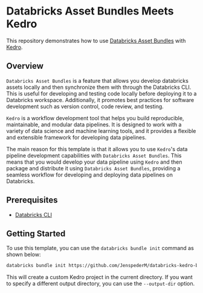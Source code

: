 # Databricks Asset Bundles Meets Kedro

This repository demonstrates how to use [Databricks Asset Bundles](https://docs.databricks.com/en/dev-tools/bundles/index.html) with [Kedro](https://www.kedro.org).

## Overview

`Databricks Asset Bundles` is a feature that allows you develop databricks assets locally and then synchronize them with through the Databricks CLI. This is useful for developing and testing code locally before deploying it to a Databricks workspace. Additionally, it promotes best practices for software development such as version control, code review, and testing.

`Kedro` is a workflow development tool that helps you build reproducible, maintainable, and modular data pipelines. It is designed to work with a variety of data science and machine learning tools, and it provides a flexible and extensible framework for developing data pipelines.

The main reason for this template is that it allows you to use `Kedro`'s data pipeline development capabilities with `Databricks Asset Bundles`. This means that you would develop your data pipeline using `Kedro` and then package and distribute it using `Databricks Asset Bundles`, providing a seamless workflow for developing and deploying data pipelines on Databricks.

## Prerequisites

- [Databricks CLI](https://docs.databricks.com/dev-tools/cli/index.html)

## Getting Started

To use this template, you can use the `databricks bundle init` command as shown below:
```bash
databricks bundle init https://github.com/JenspederM/databricks-kedro-bundle.git # --output-dir <output-dir>
```

This will create a custom Kedro project in the current directory. If you want to specify a different output directory, you can use the `--output-dir` option.
